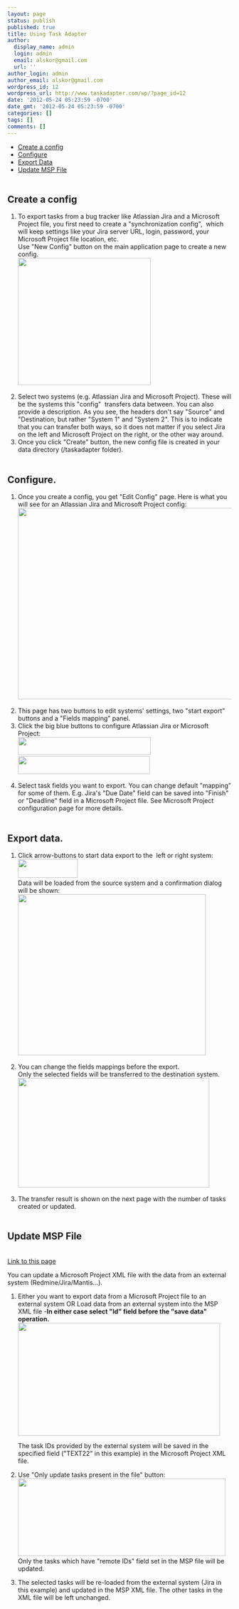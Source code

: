 ```yaml
---
layout: page
status: publish
published: true
title: Using Task Adapter
author:
  display_name: admin
  login: admin
  email: alskor@gmail.com
  url: ''
author_login: admin
author_email: alskor@gmail.com
wordpress_id: 12
wordpress_url: http://www.taskadapter.com/wp/?page_id=12
date: '2012-05-24 05:23:59 -0700'
date_gmt: '2012-05-24 05:23:59 -0700'
categories: []
tags: []
comments: []
---
```

<ul>
<li><a href="#create_config_file">Create a config</a></li>
<li><a href="#configure">Configure</a></li>
<li><a href="#export_data">Export Data</a></li>
<li><a href="#update_msp_file">Update MSP File</a></li><br />
</ul></p>
<h2><a id="create_config_file" name="create_config_file"></a>Create a config</h2></p>
<ol>
<li>To export tasks from a bug tracker like Atlassian Jira and a Microsoft Project file, you first need to create a "synchronization config", &nbsp;which will keep settings like your Jira server URL, login, password, your Microsoft Project file location, etc.<br />
Use "New Config" button on the main application page to create a new config.<br />
<a href="http://www.taskadapter.com/wp-content/uploads/2012/05/create_new_config.png"><img class="alignnone size-full wp-image-452" title="create_new_config" src="http://www.taskadapter.com/wp-content/uploads/2012/05/create_new_config.png" alt="" width="298" height="286" /></a></li></p>
<li>Select two systems (e.g. Atlassian Jira and Microsoft Project). These will be the systems this "config" &nbsp;transfers data between. You can also provide a description. As you see, the headers don't say "Source" and "Destination, but rather "System 1" and "System 2". This is to indicate that you can transfer both ways, so it does not matter if you select Jira on the left and Microsoft Project on the right, or the other way around.</li>
<li>Once you click "Create" button, the new config file is created in your data directory (<User Home>/taskadapter folder).</li><br />
</ol></p>
<h2><a id="configure" name="configure"></a>Configure.</h2></p>
<ol>
<li>Once you create a config, you get "Edit Config"&nbsp;page. Here is what you will see for an Atlassian Jira and Microsoft Project config:<br />
<a href="http://www.taskadapter.com/wp-content/uploads/2012/05/default_jira_msp.png"><img class="alignnone size-full wp-image-451" title=""Edit config" for Atlassian Jira and Microsoft Project" src="http://www.taskadapter.com/wp-content/uploads/2012/05/default_jira_msp.png" alt=""Edit config" for Atlassian Jira and Microsoft Project" width="768" height="430" /></a></li></p>
<li>This page has two buttons to edit systems' settings, two "start export" buttons and a "Fields mapping" panel.</li>
<li>Click the big blue buttons to configure Atlassian Jira or Microsoft Project:<br />
<img class="alignnone size-full wp-image-455" title="edit_jira_button" src="http://www.taskadapter.com/wp-content/uploads/2012/05/edit_jira_button1.png" alt="" width="298" height="40" />&nbsp; <img class="alignnone size-full wp-image-454" title="edit_msp_button" src="http://www.taskadapter.com/wp-content/uploads/2012/05/edit_msp_button.png" alt="" width="296" height="40" /></li></p>
<li>Select task fields you want to export. You can change default "mapping" for some of them. E.g. Jira's "Due Date" field can be saved into "Finish" or "Deadline" field in a Microsoft Project file. See Microsoft Project configuration page for more details.</li><br />
</ol></p>
<h2><a id="export_data" name="export_data"></a>Export data.</h2></p>
<ol>
<li>Click arrow-buttons to start data export to the &nbsp;left or right system:<br />
<img class="alignnone size-full wp-image-456" title="export_left_right" src="http://www.taskadapter.com/wp-content/uploads/2012/05/export_left_right.png" alt="" width="134" height="42" /><br />
Data will be loaded from the source system and a confirmation dialog will be shown:<img class="alignnone size-full wp-image-152" title="export_confirmation" src="http://www.taskadapter.com/wp-content/uploads/2012/05/export_confirmation.png" alt="" width="422" height="362" /></li></p>
<li>You can change the fields mappings before the export.<br />
Only the selected fields will be transferred to the destination system.<br />
<img class="alignnone size-full wp-image-459" title="confirm_fields_mapping" src="http://www.taskadapter.com/wp-content/uploads/2012/05/confirm_fields_mapping1.png" alt="" width="430" height="246" /></li></p>
<li>The transfer result is shown on the next page with the number of tasks created or updated.</li><br />
</ol></p>
<h2><a id="update_msp_file" name="update_msp_file"></a>Update MSP File</h2><br />
<a href="#update_msp_file">Link to this page</a></p>
<p>You can update a Microsoft Project XML file with the data from an external system (Redmine/Jira/Mantis...).</p>
<ol>
<li>Either you want to export data from a Microsoft Project file to an external system OR Load data from an external system into the MSP XML file -<strong>In either case select "Id" field before the "save data" operation.</strong><a href="http://www.taskadapter.com/wp-content/uploads/2012/05/id_selected.png"><img class="alignnone size-full wp-image-460" title="id_selected" src="http://www.taskadapter.com/wp-content/uploads/2012/05/id_selected.png" alt="" width="454" height="254" /></a>
<p>The task IDs provided by the external system will be saved in the specified field ("TEXT22" in this example) in the Microsoft Project XML file.</li></p>
<li>Use "Only update tasks present in the file" button:<br />
<img class="alignnone size-full wp-image-157" title="choose_file_operation" src="http://www.taskadapter.com/wp-content/uploads/2012/05/choose_file_operation.png" alt="" width="466" height="174" /><br />
Only the tasks which have "remote IDs" field set in the MSP file will be updated.</li></p>
<li>The selected tasks will be re-loaded from the external system (Jira in this example) and updated in the MSP XML file. The other tasks in the XML file will be left unchanged.</li><br />
</ol></p>
